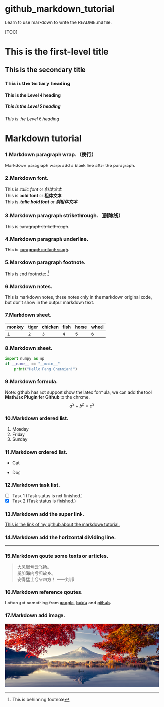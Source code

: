 # github_markdown_tutorial
Learn to use markdown to write the README.md file.

[TOC]

# This is the first-level title

## This is the secondary title
### This is the tertiary heading
#### This is the Level 4 heading
##### This is the Level 5 heading
###### This is the Level 6 heading 

# Markdown tutorial

### 1.Markdown paragraph wrap.（换行）  
Markdown paragraph warp: add a blank line after the paragraph.

### 2.Markdown font.  
This is _italic font_ or _斜体文本_  
This is __bold font__ or __粗体文本__  
This is ___italic  bold font___ or ___斜粗体文本___

### 3.Markdown paragraph strikethrough.（删除线）  
This is ~~paragraph strikethrough~~.

### 4.Markdown paragraph underline.  
This is <u>paragraph strikethrough</u>.

### 5.Markdown paragraph footnote.  
This is end footnote: [^youAreMyeye2021] 

[^youAreMyeye2021]:This is behinning footnote 

### 6.Markdown notes.  
This is markdown notes, these notes only in the markdown original code, but don't show in the output markdown text.
<!--注释，还没有找到合适注释功能的使用场景-->

### 7.Markdown sheet.  

| monkey | tiger | chicken | fish | horse | wheel |
| :----- | ----- | ------- | ---- | ----- | ----- |
| 1      | 2     | 3       | 4    | 5     | 6     |

### 8.Markdown sheet.  

```python
import numpy as np
if __name__ == "__main__":
    print("Hello Fang Chennian!")
```

### 9.Markdown formula.  

Note: github has not support show the latex formula, we can add the tool **MathJax Plugin for Github** to the chrome.  
$$
a^2 + b^2 = c^2
$$

### 10.Markdown ordered list.  

1. Monday  
2. Friday  
3. Sunday 

### 11.Markdown ordered list.  

- Cat  

- Dog

### 12.Markdown task list.  

- [ ] Task 1  (Task status is not finished.)  
- [x] Task 2  (Task status is finished.)

### 13.Markdown add the super link.  

[This is the link of my github about the markdown tutorial.](https://github.com/maxChenNian/flask_porsonal_blog)



### 14.Markdown add the horizontal dividing line.  

------
### 15.Markdown qoute some texts or articles.

> 大风起兮云飞扬。  
> 威加海内兮归故乡。  
> 安得猛士兮守四方！ ——刘邦

### 16.Markdown reference qoutes.

I often get something from [google][1], [baidu][2] and [github][3].

[1]: http://www.google.com	"google"
[2]: http://www.baidu.com	"baidu"
[3]: http://www.github.com	"github"



###  17.Markdown add image.

![hello](Landscape-Color.jpg)

